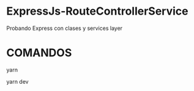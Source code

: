 # ExpressJs-RouteControllerService
Probando Express con clases y services layer

# COMANDOS
yarn 

yarn dev
